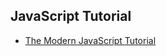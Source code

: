 
## JavaScript Tutorial

- [The Modern JavaScript Tutorial](https://javascript.info/)



<!--stackedit_data:
eyJoaXN0b3J5IjpbNjk0NDEzNzk5XX0=
-->